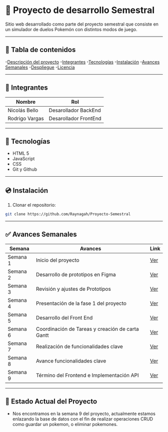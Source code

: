 # :penguin: Proyecto de desarrollo Semestral
Sitio web desarrollado como parte del proyecto semestral que consiste en un simulador de duelos Pokemón con distintos modos de juego.

---
## :leaves: Tabla de contenidos
-[Descripción del proyecto](#-descripción-del-proyecto)
-[Integrantes](#-integrantes)
-[Tecnologías](#-tecnologías)
-[Instalación](#-instalación)
-[Avances Semanales](#-avances-semanales)
-[Despliegue](#-despliegue)
-[Licencia](#-licencia)

---

## :space_invader: Integrantes
|Nombre                      |Rol                    |
|----------------------------|-----------------------|
|Nicolás Bello|Desarollador BackEnd|
|Rodrigo Vargas|Desarollador FrontEnd|

---

## :book: Tecnologías 
- HTML 5
- JavaScript
- CSS
- Git y Github

---

## :cd: Instalación
1. Clonar el repositorio:
```bash
git clone https://github.com/Raynagah/Proyecto-Semestral 
```

---

## :white_check_mark: Avances Semanales

|Semana          |Avances                        |Link                               |
|----------------|-------------------------------|-----------------------------------|
|Semana 1|Inicio del proyecto|[Ver](https://github.com/Raynagah/Proyecto-Semestral/tree/main/Avances/Semana%201)|
|Semana 2|Desarrollo de prototipos en Figma|[Ver](https://github.com/Raynagah/Proyecto-Semestral/tree/main/Avances/Semana%202)|
|Semana 3|Revisión y ajustes de Prototipos|[Ver](https://github.com/Raynagah/Proyecto-Semestral/tree/main/Avances/Semana%203)|
|Semana 4|Presentación de la fase 1 del proyecto|[Ver](https://github.com/Raynagah/Proyecto-Semestral/tree/main/Avances/Semana%204)|
|Semana 5|Desarrollo del Front End|[Ver](https://github.com/Raynagah/Proyecto-Semestral/tree/main/Avances/Semana%205)|
|Semana 6|Coordinación de Tareas y creación de carta Gantt|[Ver](https://github.com/Raynagah/Proyecto-Semestral/tree/main/Avances/Semana%206)|
|Semana 7|Realización de funcionalidades clave|[Ver](https://github.com/Raynagah/Proyecto-Semestral/tree/main/Avances/Semana%207)|
|Semana 8|Avance funcionalidades clave|[Ver](https://github.com/Raynagah/Proyecto-Semestral/tree/main/Avances/Semana%208)|
|Semana 9|Término del Frontend e Implementación API|[Ver](https://github.com/Raynagah/Proyecto-Semestral/tree/main/Avances/Semana%209)|

---

## :bug: Estado Actual del Proyecto
- Nos encontramos en la semana 9 del proyecto, actualmente estamos enlazando la base de datos con el fin de realizar operaciones CRUD como guardar un pokemon, o eliminar pokemones.
